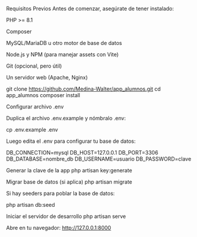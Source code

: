 Requisitos Previos
Antes de comenzar, asegúrate de tener instalado:

PHP >= 8.1

Composer

MySQL/MariaDB u otro motor de base de datos

Node.js y NPM (para manejar assets con Vite)

Git (opcional, pero útil)

Un servidor web (Apache, Nginx)

git clone https://github.com/Medina-Walter/app_alumnos.git
cd app_alumnos
composer install

Configurar archivo .env

Duplica el archivo .env.example y nómbralo .env:

cp .env.example .env


Luego edita el .env para configurar tu base de datos:

DB_CONNECTION=mysql
DB_HOST=127.0.0.1
DB_PORT=3306
DB_DATABASE=nombre_db
DB_USERNAME=usuario
DB_PASSWORD=clave

Generar la clave de la app
php artisan key:generate

Migrar base de datos (si aplica)
php artisan migrate

Si hay seeders para poblar la base de datos:

php artisan db:seed

Iniciar el servidor de desarrollo
php artisan serve

Abre en tu navegador: http://127.0.0.1:8000

